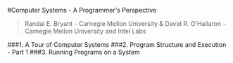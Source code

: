 #Computer Systems - A Programmer's Perspective
> Randal E. Bryant - Carnegie Mellon University & 
> David R. O’Hallaron -Carnegie Mellon University and Intel Labs

###1. A Tour of Computer Systems
###2. Program Structure and Execution - Part 1
###3. Running Programs on a System
